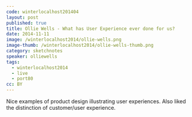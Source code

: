 ```yaml
---
code: winterlocalhost201404
layout: post
published: true
title: Ollie Wells - What has User Experience ever done for us?
date: 2014-11-11
image: /winterlocalhost2014/ollie-wells.png
image-thumb: /winterlocalhost2014/ollie-wells-thumb.png
category: sketchnotes
speaker: olliewells
tags:
  - winterlocalhost2014
  - live
  - port80
cc: BY
---
```


Nice examples of product design illustrating user experiences. Also liked the distinction of customer/user experience.
